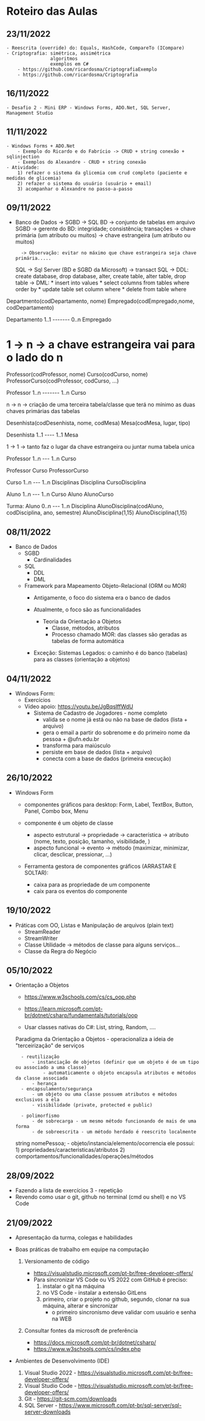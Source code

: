# Roteiro das Aulas

## 23/11/2022
    - Reescrita (override) do: Equals, HashCode, CompareTo (ICompare)
    - Criptografia: simétrica, assimétrica
                    algoritmos
                    exemplos em C#
        - https://github.com/ricardosma/CriptografiaExemplo
        - https://github.com/ricardosma/Criptografia

## 16/11/2022
    - Desafio 2 - Mini ERP - Windows Forms, ADO.Net, SQL Server, Management Studio
## 11/11/2022
    - Windows Forms + ADO.Net
        - Exemplo do Ricardo e do Fabrício -> CRUD + string conexão + sqlinjection
        - Exemplos do Alexandre - CRUD + string conexão
    - Atividade:
        1) refazer o sistema da glicemia com crud completo (paciente e medidas de glicemia)
        2) refazer o sistema do usuário (usuário + email)
        3) acompanhar o Alexandre no passo-a-passo

## 09/11/2022
 - Banco de Dados -> SGBD -> SQL
    BD -> conjunto de tabelas em arquivo
    SGBD -> gerente do BD: integridade; consistência; transações
         -> chave primária (um atributo ou muitos)
         -> chave estrangeira (um atributo ou muitos)

         -> Observação: evitar no máximo que chave estrangeira seja chave primária.....
    SQL -> Sql Server (BD e SGBD da Microsoft) -> transact SQL
        -> DDL: create database, drop database, alter, create table, alter table, drop table
        -> DML: * insert into values
                * select columns
                  from tables
                  where
                 order by
                * update table
                  set column
                  where
                * delete from table
                  where

                  




Departmento(codDepartamento, nome)
Empregado(codEmpregado,nome, codDepartamento)

Departamento 1..1 ------- 0..n Empregado

1  -> n -> a chave estrangeira vai para o lado do n
====================

Professor(codProfessor, nome)
Curso(codCurso, nome)
ProfessorCurso(codProfessor, codCurso, ...)

Professor 1..n ------- 1..n Curso

n -> n -> criação de uma terceira tabela/classe que terá no mínimo as duas chaves primárias das tabelas

Desenhista(codDesenhista, nome, codMesa)
Mesa(codMesa, lugar, tipo)

Desenhista 1..1 ---- 1..1 Mesa

1 -> 1 -> tanto faz o lugar da chave estrangeira ou juntar numa tabela unica


Professor 1..n  --- 1..n Curso

Professor
Curso
ProfessorCurso

Curso 1..n --- 1..n Disciplinas
Disciplina
CursoDisciplina

Aluno 1..n --- 1..n Curso
Aluno
AlunoCurso

Turma: Aluno 0..n --- 1..n Disciplina
AlunoDisciplina(codAluno, codDisciplina, ano, semestre)
AlunoDisciplina(1,15)
AlunoDisciplina(1,15)


















## 08/11/2022
- Banco de Dados
    - SGBD
        - Cardinalidades
    - SQL
        - DDL
        - DML
    - Framework para Mapeamento Objeto-Relacional (ORM ou MOR)
        - Antigamente, o foco do sistema era o banco de dados
        - Atualmente, o foco são as funcionalidades
            - Teoria da Orientação a Objetos
                - Classe, métodos, atributos
                - Processo chamado MOR: das classes são geradas as tabelas de forma automática

        - Exceção:
            Sistemas Legados: o caminho é do banco (tabelas) para as classes (orientação a objetos)

## 04/11/2022
- Windows Form:
    - Exercícios
    - Vídeo apoio: https://youtu.be/JgBqsIffWdU
        - Sistema de Cadastro de Jogadores - nome completo
            - valida se o nome já está ou não na base de dados (lista + arquivo)
            - gera o email a partir do sobrenome e do primeiro nome da pessoa + @ufn.edu.br
            - transforma para maiúsculo
            - persiste em base de dados (lista + arquivo)
            - conecta com a base de dados (primeira execução)

## 26/10/2022
- Windows Form
    - componentes gráficos para desktop: Form, Label, TextBox, Button, Panel, Combo box, Menu
    - componente é um objeto de classe
        - aspecto estrutural -> propriedade -> característica -> atributo (nome, texto, posição, tamanho, visibilidade, )
        - aspecto funcional  -> evento                        -> método (maximizar, minimizar, clicar, desclicar, pressionar, ...)

    - Ferramenta gestora de componentes gráficos (ARRASTAR E SOLTAR): 
        - caixa para as propriedade de um componente
        - caix para os eventos do componente

## 19/10/2022
- Práticas com OO, Listas e Manipulação de arquivos (plain text)
    - StreamReader
    - StreamWriter
    - Classe Utilidade -> métodos de classe para alguns serviços...
    - Classe da Regra do Negócio 

## 05/10/2022
- Orientação a Objetos 
    - https://www.w3schools.com/cs/cs_oop.php
    - https://learn.microsoft.com/pt-br/dotnet/csharp/fundamentals/tutorials/oop

    - Usar classes nativas do C#: List, string, Random, ....

    Paradigma da Orientação a Objetos 
        - operacionaliza a ideia de "terceirização" de serviços

        - reutilização
            - instanciação de objetos (definir que um objeto é de um tipo ou associado a uma classe)
                - automaticamente o objeto encapsula atributos e métodos da classe associada
            - herança
        - encapsulamento/segurança
            - um objeto ou uma classe possuem atributos e métodos exclusivos a ela
            - visibilidade (private, protected e public)

        - polimorfismo
            - de sobrecarga - um mesmo método funcionando de mais de uma forma
            - de sobreescrita - um método herdado é reescrito localmente

    string nomePessoa;
        - objeto/instancia/elemento/ocorrencia ele possui:
            1) propriedades/caracteristicas/atributos
            2) comportamentos/funcionalidades/operações/métodos

## 28/09/2022
- Fazendo a lista de exercícios 3 - repetição
- Revendo como usar o git, github no terminal (cmd ou shell) e no VS Code


## 21/09/2022

- Apresentação da turma, colegas e habilidades
- Boas práticas de trabalho em equipe na computação
    1) Versionamento de código
        - https://visualstudio.microsoft.com/pt-br/free-developer-offers/
        - Para sincronizar VS Code ou VS 2022 com GitHub é preciso:
            1) instalar o git na máquina
            2) no VS Code - instalar a extensão GitLens
            3) primeiro, criar o projeto no github, segundo, clonar na sua máquina, alterar e sincronizar
                - o primeiro sincronismo deve validar com usuário e senha na WEB

    2) Consultar fontes da microsoft de preferência
        - https://docs.microsoft.com/pt-br/dotnet/csharp/
        - https://www.w3schools.com/cs/index.php

- Ambientes de Desenvolvimento (IDE)
    1) Visual Studio 2022 - https://visualstudio.microsoft.com/pt-br/free-developer-offers/
    2) Visual Studio Code - https://visualstudio.microsoft.com/pt-br/free-developer-offers/
    3) Git - https://git-scm.com/downloads
    4) SQL Server - https://www.microsoft.com/pt-br/sql-server/sql-server-downloads


